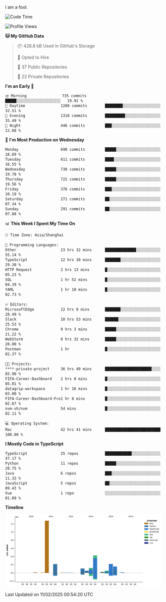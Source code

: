 I am a fool.

<!--START_SECTION:waka-->
![Code Time](http://img.shields.io/badge/Code%20Time-2%2C540%20hrs%2025%20mins-blue)

![Profile Views](http://img.shields.io/badge/Profile%20Views-2-blue)

**🐱 My GitHub Data** 

> 📦 428.8 kB Used in GitHub's Storage 
 > 
> 💼 Opted to Hire
 > 
> 📜 37 Public Repositories 
 > 
> 🔑 22 Private Repositories 
 > 
**I'm an Early 🐤** 

```text
🌞 Morning                735 commits         █████░░░░░░░░░░░░░░░░░░░░   19.91 % 
🌆 Daytime                1200 commits        ████████░░░░░░░░░░░░░░░░░   32.51 % 
🌃 Evening                1310 commits        █████████░░░░░░░░░░░░░░░░   35.49 % 
🌙 Night                  446 commits         ███░░░░░░░░░░░░░░░░░░░░░░   12.08 % 
```
📅 **I'm Most Productive on Wednesday** 

```text
Monday                   690 commits         █████░░░░░░░░░░░░░░░░░░░░   18.69 % 
Tuesday                  611 commits         ████░░░░░░░░░░░░░░░░░░░░░   16.55 % 
Wednesday                730 commits         █████░░░░░░░░░░░░░░░░░░░░   19.78 % 
Thursday                 722 commits         █████░░░░░░░░░░░░░░░░░░░░   19.56 % 
Friday                   376 commits         ███░░░░░░░░░░░░░░░░░░░░░░   10.19 % 
Saturday                 271 commits         ██░░░░░░░░░░░░░░░░░░░░░░░   07.34 % 
Sunday                   291 commits         ██░░░░░░░░░░░░░░░░░░░░░░░   07.88 % 
```


📊 **This Week I Spent My Time On** 

```text
🕑︎ Time Zone: Asia/Shanghai

💬 Programming Languages: 
Other                    23 hrs 32 mins      ██████████████░░░░░░░░░░░   55.14 % 
TypeScript               12 hrs 30 mins      ███████░░░░░░░░░░░░░░░░░░   29.30 % 
HTTP Request             2 hrs 13 mins       █░░░░░░░░░░░░░░░░░░░░░░░░   05.23 % 
SQL                      1 hr 52 mins        █░░░░░░░░░░░░░░░░░░░░░░░░   04.39 % 
YAML                     1 hr 10 mins        █░░░░░░░░░░░░░░░░░░░░░░░░   02.73 % 

🔥 Editors: 
MicrosoftEdge            12 hrs 9 mins       ███████░░░░░░░░░░░░░░░░░░   28.49 % 
Slack                    10 hrs 53 mins      ██████░░░░░░░░░░░░░░░░░░░   25.53 % 
Chrome                   9 hrs 3 mins        █████░░░░░░░░░░░░░░░░░░░░   21.22 % 
WebStorm                 8 hrs 32 mins       █████░░░░░░░░░░░░░░░░░░░░   20.00 % 
Postman                  1 hr                █░░░░░░░░░░░░░░░░░░░░░░░░   02.37 % 

🐱‍💻 Projects: 
****-private-project     36 hrs 40 mins      █████████████████████░░░░   85.90 % 
FIFA-Career-Dashboard    2 hrs 8 mins        █░░░░░░░░░░░░░░░░░░░░░░░░   05.01 % 
datagrip-workspace       1 hr 16 mins        █░░░░░░░░░░░░░░░░░░░░░░░░   03.00 % 
FIFA-Career-Dashboard-Fro1 hr 8 mins         █░░░░░░░░░░░░░░░░░░░░░░░░   02.67 % 
nvm-sh/nvm               54 mins             █░░░░░░░░░░░░░░░░░░░░░░░░   02.11 % 

💻 Operating System: 
Mac                      42 hrs 41 mins      █████████████████████████   100.00 % 
```

**I Mostly Code in TypeScript** 

```text
TypeScript               25 repos            ████████████░░░░░░░░░░░░░   47.17 % 
Python                   11 repos            █████░░░░░░░░░░░░░░░░░░░░   20.75 % 
Java                     6 repos             ███░░░░░░░░░░░░░░░░░░░░░░   11.32 % 
JavaScript               5 repos             ██░░░░░░░░░░░░░░░░░░░░░░░   09.43 % 
Vue                      1 repo              ░░░░░░░░░░░░░░░░░░░░░░░░░   01.89 % 
```



**Timeline**

![Lines of Code chart](https://raw.githubusercontent.com/VeejaLiu/VeejaLiu/master/assets/bar_graph.png)


 Last Updated on 11/02/2025 00:54:20 UTC
<!--END_SECTION:waka-->
